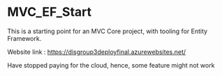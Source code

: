# MVC_EF_Start
This is a starting point for an MVC Core project, with tooling for Entity Framework.

Website link : https://disgroup3deployfinal.azurewebsites.net/

Have stopped paying for the cloud, hence, some feature might not work
